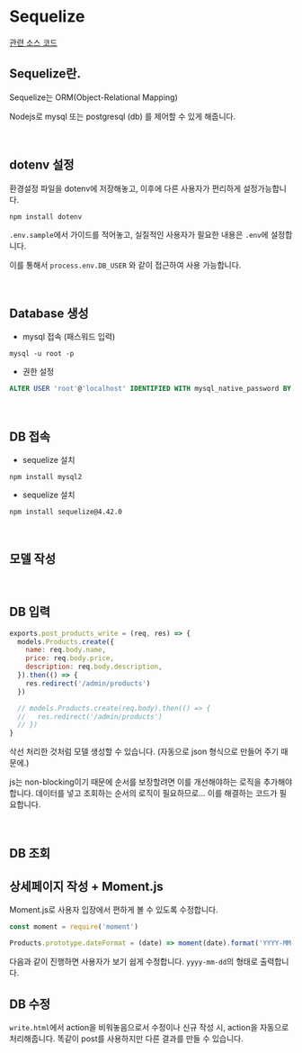 # Sequelize

[관련 소스 코드](https://github.com/parkjunyoung/sequelize-crud)

## Sequelize란.

Sequelize는 ORM(Object-Relational Mapping)

Nodejs로 mysql 또는 postgresql (db) 를 제어할 수 있게 해줍니다.

<br/>

## dotenv 설정

환경설정 파일을 dotenv에 저장해놓고, 이후에 다른 사용자가 편리하게 설정가능합니다.

```shell
npm install dotenv
```

`.env.sample`에서 가이드를 적어놓고, 실질적인 사용자가 필요한 내용은 `.env`에 설정합니다.

이를 통해서 `process.env.DB_USER` 와 같이 접근하여 사용 가능합니다.

<br/>

## Database 생성

- mysql 접속 (패스워드 입력)

```shell
mysql -u root -p
```

- 권한 설정

```sql
ALTER USER 'root'@'localhost' IDENTIFIED WITH mysql_native_password BY '루트 비밀번호';
```

<br/>

## DB 접속

- sequelize 설치

```shell
npm install mysql2
```

- sequelize 설치

```shell
npm install sequelize@4.42.0
```

<br/>

## 모델 작성

<br/>

## DB 입력

```js
exports.post_products_write = (req, res) => {
  models.Products.create({
    name: req.body.name,
    price: req.body.price,
    description: req.body.description,
  }).then(() => {
    res.redirect('/admin/products')
  })

  // models.Products.create(req.body).then(() => {
  //   res.redirect('/admin/products')
  // })
}
```

삭선 처리한 것처럼 모델 생성할 수 있습니다. (자동으로 json 형식으로 만들어 주기 때문에.)

js는 non-blocking이기 때문에 순서를 보장할려면 이를 개선해야하는 로직을 추가해야합니다. 데이터를 넣고 조회하는 순서의 로직이 필요하므로... 이를 해결하는 코드가 필요합니다.

<br/>

## DB 조회

## 상세페이지 작성 + Moment.js

Moment.js로 사용자 입장에서 편하게 볼 수 있도록 수정합니다.

```js
const moment = require('moment')

Products.prototype.dateFormat = (date) => moment(date).format('YYYY-MM-DD')
```

다음과 같이 진행하면 사용자가 보기 쉽게 수정합니다. `yyyy-mm-dd`의 형태로 출력합니다.

## DB 수정

`write.html`에서 action을 비워놓음으로서 수정이나 신규 작성 시, action을 자동으로 처리해줍니다. 똑같이 post를 사용하지만 다른 결과를 만들 수 있습니다.
